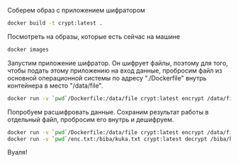 Соберем образ с приложением шифратором

```bash
docker build -t crypt:latest .
```

Посмотреть на образы, которые есть сейчас на машине

```bash
docker images
```

Запустим приложение шифратор. Он шифрует файлы, поэтому для того, чтобы подать этому приложению на вход данные,
пробросим файл из основной операционной системы по адресу "./Dockerfile" внутрь контейнера в место "/data/file".

```bash
docker run -v `pwd`/Dockerfile:/data/file crypt:latest encrypt /data/file

```

Попробуем расшифровать данные. Сохраним результат работы в отдельный файл, пробросим его внутрь и дешифруем.

```bash
docker run -v `pwd`/Dockerfile:/data/file crypt:latest encrypt /data/file > enc.txt
docker run -v `pwd`/enc.txt:/biba/kuka.txt crypt:latest decrypt /biba/kuka.txt
```

Вуаля!